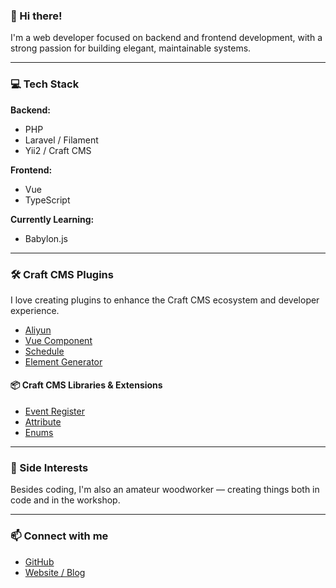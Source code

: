 ### 👋 Hi there!

I'm a web developer focused on backend and frontend development, with a strong passion for building elegant, maintainable systems.

---

### 💻 Tech Stack

**Backend:**
- PHP
- Laravel / Filament
- Yii2 / Craft CMS

**Frontend:**
- Vue
- TypeScript

**Currently Learning:**
- Babylon.js

---

### 🛠️ Craft CMS Plugins

I love creating plugins to enhance the Craft CMS ecosystem and developer experience.

- [Aliyun](https://github.com/panlatent/craft-aliyun)
- [Vue Component](https://github.com/panlatent/craft-vue-component)
- [Schedule](https://github.com/panlatent/schedule)
- [Element Generator](https://github.com/panlatent/element-generator)

#### 📦 Craft CMS Libraries & Extensions

- [Event Register](https://github.com/panlatent/craft-event-register)
- [Attribute](https://github.com/panlatent/craft-attribute)
- [Enums](https://github.com/panlatent/craft-enums)

---

### 🌱 Side Interests

Besides coding, I'm also an amateur woodworker — creating things both in code and in the workshop.

---

### 📫 Connect with me

- [GitHub](https://github.com/panlatent)
- [Website / Blog](https://panlatent.com)
